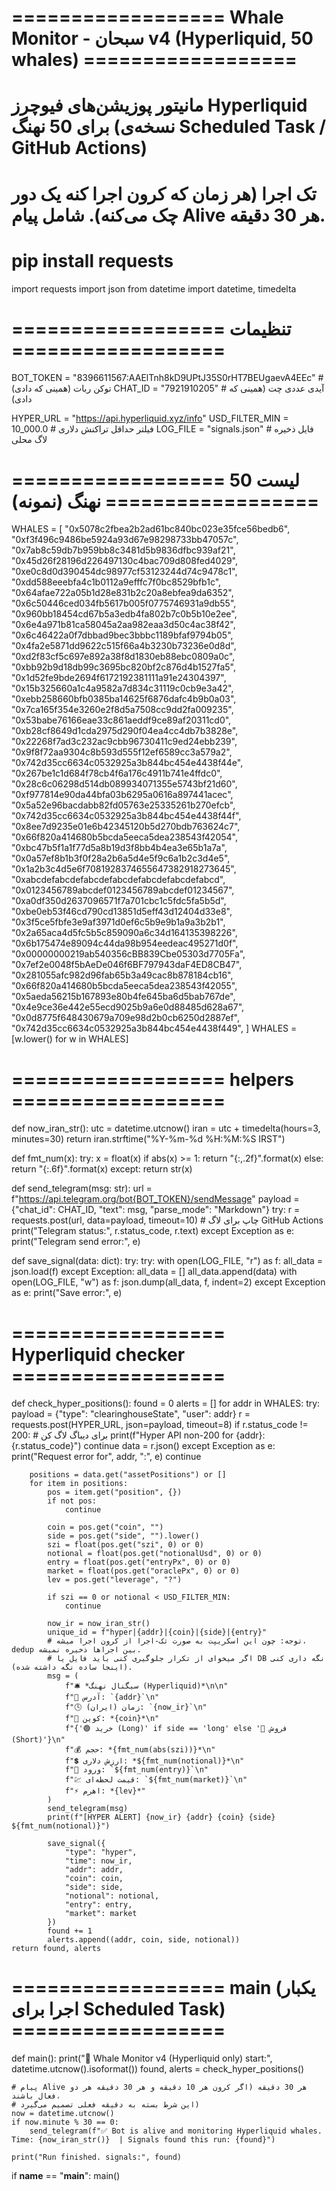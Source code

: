# ================== Whale Monitor - سبحان v4 (Hyperliquid, 50 whales) ==================
# مانیتور پوزیشن‌های فیوچرز Hyperliquid برای 50 نهنگ (نسخه‌ی Scheduled Task / GitHub Actions)
# تک اجرا (هر زمان که کرون اجرا کنه یک دور چک می‌کنه). شامل پیام Alive هر 30 دقیقه.
# pip install requests

import requests
import json
from datetime import datetime, timedelta

# ================== تنظیمات ==================
BOT_TOKEN = "8396611567:AAElTnh8kD9UPtJ35S0rHT7BEUgaevA4EEc"  # توکن ربات (همینی که دادی)
CHAT_ID = "7921910205"  # آیدی عددی چت (همینی که دادی)

HYPER_URL = "https://api.hyperliquid.xyz/info"
USD_FILTER_MIN = 10_000.0     # فیلتر حداقل تراکنش دلاری
LOG_FILE = "signals.json"     # فایل ذخیره لاگ محلی

# ================== لیست 50 نهنگ (نمونه) ==================
WHALES = [
    "0x5078c2fbea2b2ad61bc840bc023e35fce56bedb6",
    "0xf3f496c9486be5924a93d67e98298733bb47057c",
    "0x7ab8c59db7b959bb8c3481d5b9836dfbc939af21",
    "0x45d26f28196d226497130c4bac709d808fed4029",
    "0xe0c8d0d390454dc98977cf53123244d74c9478c1",
    "0xdd588eeebfa4c1b0112a9efffc7f0bc8529bfb1c",
    "0x64afae722a05b1d28e831b2c20a8ebfea9da6352",
    "0x6c50446ced034fb5617b005f0775746931a9db55",
    "0x960bb18454cd67b5a3edb4fa802b7c0b5b10e2ee",
    "0x6e4a971b81ca58045a2aa982eaa3d50c4ac38f42",
    "0x6c46422a0f7dbbad9bec3bbbc1189bfaf9794b05",
    "0x4fa2e5871dd9622c515f66a4b3230b73236e0d8d",
    "0xd2f83cf5c697e892a38f8d1830eb88ebc0809a0c",
    "0xbb92b9d18db99c3695bc820bf2c876d4b1527fa5",
    "0x1d52fe9bde2694f6172192381111a91e24304397",
    "0x15b325660a1c4a9582a7d834c31119c0cb9e3a42",
    "0xebb258660bfb0385ba14625f6876dafc4b9b0a03",
    "0x7ca165f354e3260e2f8d5a7508cc9dd2fa009235",
    "0x53babe76166eae33c861aeddf9ce89af20311cd0",
    "0xb28cf8649d1cda2975d290f04ea4cc4db7b3828e",
    "0x22268f7ad3c232ac9cbb96730411c9ed24ebb239",
    "0x9f8f72aa9304c8b593d555f12ef6589cc3a579a2",
    "0x742d35cc6634c0532925a3b844bc454e4438f44e",
    "0x267be1c1d684f78cb4f6a176c4911b741e4ffdc0",
    "0x28c6c06298d514db089934071355e5743bf21d60",
    "0xf977814e90da44bfa03b6295a0616a897441acec",
    "0x5a52e96bacdabb82fd05763e25335261b270efcb",
    "0x742d35cc6634c0532925a3b844bc454e4438f44f",
    "0x8ee7d9235e01e6b42345120b5d270bdb763624c7",
    "0x66f820a414680b5bcda5eeca5dea238543f42054",
    "0xbc47b5f1a1f77d5a8b19d3f8bb4b4ea3e65b1a7a",
    "0x0a57ef8b1b3f0f28a2b6a5d4e5f9c6a1b2c3d4e5",
    "0x1a2b3c4d5e6f7081928374655647382918273645",
    "0xabcdefabcdefabcdefabcdefabcdefabcdefabcd",
    "0x0123456789abcdef0123456789abcdef01234567",
    "0xa0df350d2637096571f7a701cbc1c5fdc5fa5b5d",
    "0xbe0eb53f46cd790cd13851d5eff43d12404d33e8",
    "0x3f5ce5fbfe3e9af3971d0ef6c5b9e9b1a9a3b2b1",
    "0x2a65aca4d5fc5b5c859090a6c34d164135398226",
    "0x6b175474e89094c44da98b954eedeac495271d0f",
    "0x00000000219ab540356cBB839Cbe05303d7705Fa",
    "0x7ef2e0048f5bAeDe046f6BF797943daF4ED8CB47",
    "0x281055afc982d96fab65b3a49cac8b878184cb16",
    "0x66f820a414680b5bcda5eeca5dea238543f42055",
    "0x5aeda56215b167893e80b4fe645ba6d5bab767de",
    "0x4e9ce36e442e55ecd9025b9a6e0d88485d628a67",
    "0x0d8775f648430679a709e98d2b0cb6250d2887ef",
    "0x742d35cc6634c0532925a3b844bc454e4438f449",
]
WHALES = [w.lower() for w in WHALES]

# ================== helpers ==================
def now_iran_str():
    utc = datetime.utcnow()
    iran = utc + timedelta(hours=3, minutes=30)
    return iran.strftime("%Y-%m-%d %H:%M:%S IRST")

def fmt_num(x):
    try:
        x = float(x)
        if abs(x) >= 1:
            return "{:,.2f}".format(x)
        else:
            return "{:.6f}".format(x)
    except:
        return str(x)

def send_telegram(msg: str):
    url = f"https://api.telegram.org/bot{BOT_TOKEN}/sendMessage"
    payload = {"chat_id": CHAT_ID, "text": msg, "parse_mode": "Markdown"}
    try:
        r = requests.post(url, data=payload, timeout=10)
        # چاپ برای لاگ GitHub Actions
        print("Telegram status:", r.status_code, r.text)
    except Exception as e:
        print("Telegram send error:", e)

def save_signal(data: dict):
    try:
        try:
            with open(LOG_FILE, "r") as f:
                all_data = json.load(f)
        except Exception:
            all_data = []
        all_data.append(data)
        with open(LOG_FILE, "w") as f:
            json.dump(all_data, f, indent=2)
    except Exception as e:
        print("Save error:", e)

# ================== Hyperliquid checker ==================
def check_hyper_positions():
    found = 0
    alerts = []
    for addr in WHALES:
        try:
            payload = {"type": "clearinghouseState", "user": addr}
            r = requests.post(HYPER_URL, json=payload, timeout=8)
            if r.status_code != 200:
                # برای دیباگ لاگ کن
                print(f"Hyper API non-200 for {addr}: {r.status_code}")
                continue
            data = r.json()
        except Exception as e:
            print("Request error for", addr, ":", e)
            continue

        positions = data.get("assetPositions") or []
        for item in positions:
            pos = item.get("position", {})
            if not pos:
                continue

            coin = pos.get("coin", "")
            side = pos.get("side", "").lower()
            szi = float(pos.get("szi", 0) or 0)
            notional = float(pos.get("notionalUsd", 0) or 0)
            entry = float(pos.get("entryPx", 0) or 0)
            market = float(pos.get("oraclePx", 0) or 0)
            lev = pos.get("leverage", "?")

            if szi == 0 or notional < USD_FILTER_MIN:
                continue

            now_ir = now_iran_str()
            unique_id = f"hyper|{addr}|{coin}|{side}|{entry}"
            # توجه: چون این اسکریپت به صورت تک-اجرا از کرون اجرا میشه، dedup بین اجراها ذخیره نمیشه.
            # اگر میخوای از تکرار جلوگیری کنی باید فایل یا DB نگه داری کنی (اینجا ساده نگه داشته شده).
            msg = (
                f"🛎️ *سیگنال نهنگ (Hyperliquid)*\n\n"
                f"📌 آدرس: `{addr}`\n"
                f"🕓 زمان (ایران): `{now_ir}`\n"
                f"💎 کوین: *{coin}*\n"
                f"{'🟢 خرید (Long)' if side == 'long' else '🔴 فروش (Short)'}\n"
                f"💰 حجم: *{fmt_num(abs(szi))}*\n"
                f"💲 ارزش دلاری: *${fmt_num(notional)}*\n"
                f"🎯 ورود: `${fmt_num(entry)}`\n"
                f"💹 قیمت لحظه‌ای: `${fmt_num(market)}`\n"
                f"⚡ اهرم: *{lev}*"
            )
            send_telegram(msg)
            print(f"[HYPER ALERT] {now_ir} {addr} {coin} {side} ${fmt_num(notional)}")

            save_signal({
                "type": "hyper",
                "time": now_ir,
                "addr": addr,
                "coin": coin,
                "side": side,
                "notional": notional,
                "entry": entry,
                "market": market
            })
            found += 1
            alerts.append((addr, coin, side, notional))
    return found, alerts

# ================== main (یکبار اجرا برای Scheduled Task) ==================
def main():
    print("🚀 Whale Monitor v4 (Hyperliquid only) start:", datetime.utcnow().isoformat())
    found, alerts = check_hyper_positions()

    # پیام Alive هر 30 دقیقه (اگر کرون هر 10 دقیقه و هر 30 دقیقه هر دو فعال باشند،
    # این شرط بسته به دقیقه فعلی تصمیم می‌گیرد)
    now = datetime.utcnow()
    if now.minute % 30 == 0:
        send_telegram(f"✅ Bot is alive and monitoring Hyperliquid whales. Time: {now_iran_str()}  | Signals found this run: {found}")

    print("Run finished. signals:", found)

if __name__ == "__main__":
    main()
    
